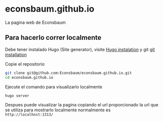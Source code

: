 # econsbaum.github.io

La pagina web de Econsbaum

## Para hacerlo correr localmente

Debe tener instalado Hugo (Site generator), visite [Hugo instalation](https://gohugo.io/installation/)
y git [git installation](https://git-scm.com/book/es/v2/Inicio---Sobre-el-Control-de-Versiones-Instalaci%C3%B3n-de-Git)

Copie el repositorio

```bash
git clone git@github.com:Econsbaum/econsbaum.github.io.git
cd econsbaum.github.io
```
Ejecute el comando para visualizarlo localmente

```bash
hugo server
```
Despues puede visualizar la pagina copiando el url proporcionado
la url que se utiliza para mostrarlo localmente normalmente es `http://localhost:1313/`
